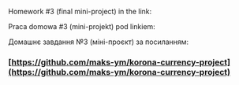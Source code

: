 Homework #3 (final mini-project) in the link:

Praca domowa #3 (mini-projekt) pod linkiem:

Домашнє завдання №3 (міні-проєкт) за посиланням:

### [https://github.com/maks-ym/korona-currency-project](https://github.com/maks-ym/korona-currency-project)
